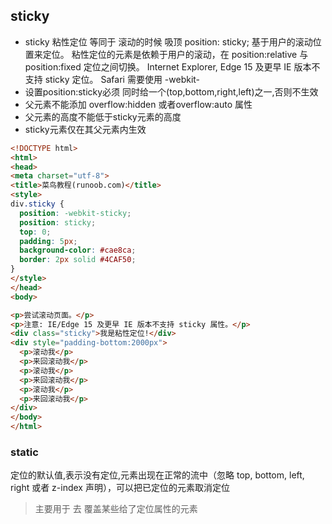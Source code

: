 ## sticky
- sticky 粘性定位  等同于 滚动的时候 吸顶
position: sticky; 基于用户的滚动位置来定位。
粘性定位的元素是依赖于用户的滚动，在 position:relative 与 position:fixed 定位之间切换。
Internet Explorer, Edge 15 及更早 IE 版本不支持 sticky 定位。 Safari 需要使用 -webkit- 
- 设置position:sticky必须 同时给一个(top,bottom,right,left)之一,否则不生效
- 父元素不能添加 overflow:hidden 或者overflow:auto 属性
- 父元素的高度不能低于sticky元素的高度
- sticky元素仅在其父元素内生效

```html
<!DOCTYPE html>
<html>
<head>
<meta charset="utf-8"> 
<title>菜鸟教程(runoob.com)</title> 
<style>
div.sticky {
  position: -webkit-sticky;
  position: sticky;
  top: 0;
  padding: 5px;
  background-color: #cae8ca;
  border: 2px solid #4CAF50;
}
</style>
</head>
<body>

<p>尝试滚动页面。</p>
<p>注意: IE/Edge 15 及更早 IE 版本不支持 sticky 属性。</p>
<div class="sticky">我是粘性定位!</div>
<div style="padding-bottom:2000px">
  <p>滚动我</p>
  <p>来回滚动我</p>
  <p>滚动我</p>
  <p>来回滚动我</p>
  <p>滚动我</p>
  <p>来回滚动我</p>
</div>
</body>
</html>
```
### static
定位的默认值,表示没有定位,元素出现在正常的流中（忽略 top, bottom, left, right 或者 z-index 声明），可以把已定位的元素取消定位 
> 主要用于 去 覆盖某些给了定位属性的元素  
